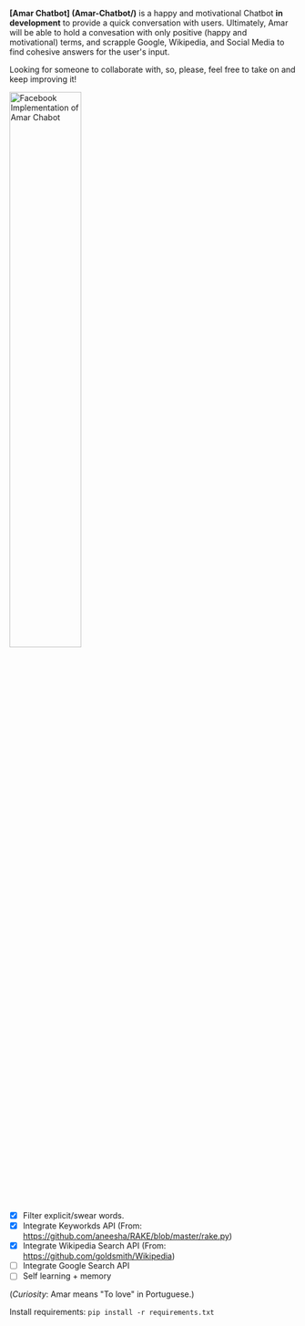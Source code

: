 **[Amar Chatbot] (Amar-Chatbot/)** is a happy and motivational Chatbot __in development__ to provide a quick conversation with users. Ultimately, Amar will be able to hold a convesation with only positive (happy and motivational) terms, and scrapple Google, Wikipedia, and Social Media to find cohesive answers for the user's input.
  
Looking for someone to collaborate with, so, please, feel free to take on and keep improving it!

<img src="Amar-Chatbot/imgs/example.png" alt="Facebook Implementation of Amar Chabot" width="50%" height="50%">
  
 - [X] Filter explicit/swear words.
 - [X] Integrate Keyworkds API (From: https://github.com/aneesha/RAKE/blob/master/rake.py)
 - [X] Integrate Wikipedia Search API (From: https://github.com/goldsmith/Wikipedia)
 - [ ] Integrate Google Search API
 - [ ] Self learning + memory

(*Curiosity*: Amar means "To love" in Portuguese.)

Install requirements:
    ```
    pip install -r requirements.txt
    ```
